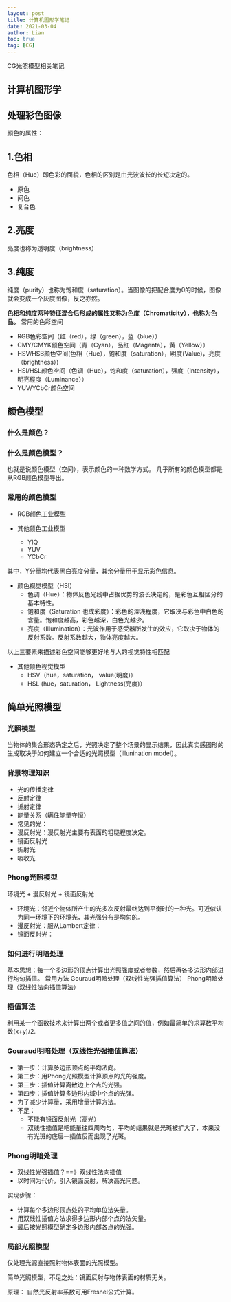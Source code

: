 ```yaml
---
layout: post
title: 计算机图形学笔记
date: 2021-03-04
author: Lian
toc: true
tag: [CG]
---
```


CG光照模型相关笔记

## 计算机图形学
## 处理彩色图像

颜色的属性：

## 1.色相

色相（Hue）即色彩的面貌，色相的区别是由光波波长的长短决定的。

   - 原色
   - 间色
   - 复合色


## 2.亮度
亮度也称为透明度（brightness）

## 3.纯度

纯度（purity）也称为饱和度（saturation）。当图像的把配合度为0的时候，图像就会变成一个灰度图像，反之亦然。

**色相和纯度两种特征混合后形成的属性又称为色度（Chromaticity），也称为色品。**
常用的色彩空间
- RGB色彩空间（红（red），绿（green），蓝（blue））
- CMY/CMYK颜色空间（青（Cyan），品红（Magenta），黄（Yellow））
- HSV/HSB颜色空间(色相（Hue），饱和度（saturation），明度(Value)，亮度（brightness）)
- HSI/HSL颜色空间（色调（Hue），饱和度（saturation），强度（Intensity），明亮程度（Luminance））
- YUV/YCbCr颜色空间

## 颜色模型
### 什么是颜色？
### 什么是颜色模型？

也就是说颜色模型（空间），表示颜色的一种数学方式。
几乎所有的颜色模型都是从RGB颜色模型导出。

### 常用的颜色模型
- RGB颜色工业模型
- 其他颜色工业模型

  - YIQ
  - YUV
  - YCbCr

其中，Y分量均代表黑白亮度分量，其余分量用于显示彩色信息。

- 颜色视觉模型（HSI）
  - 色调（Hue）：物体反色光线中占据优势的波长决定的，是彩色互相区分的基本特性。
  - 饱和度（Saturation 也成彩度）：彩色的深浅程度，它取决与彩色中白色的含量。饱和度越高，彩色越深，白色光越少。
  - 亮度（Illumination）：光波作用于感受器所发生的效应，它取决于物体的反射系数。反射系数越大，物体亮度越大。

以上三要素来描述彩色空间能够更好地与人的视觉特性相匹配
- 其他颜色视觉模型
  - HSV（hue，saturation， value(明度)）
  - HSL (hue，saturation， Lightness(亮度)）

## 简单光照模型

### 光照模型

当物体的集合形态确定之后，光照决定了整个场景的显示结果，因此真实感图形的生成取决于如何建立一个合适的光照模型（illunination model）。

### 背景物理知识
- 光的传播定律
- 反射定律
- 折射定律
- 能量关系（瞒住能量守恒）
- 常见的光：
- 漫反射光：漫反射光主要有表面的粗糙程度决定。
- 镜面反射光
- 折射光
- 吸收光

### Phong光照模型
环境光 + 漫反射光 + 镜面反射光

- 环境光：邻近个物体所产生的光多次反射最终达到平衡时的一种光。可近似认为同一环境下的环境光，其光强分布是均匀的。
- 漫反射光：服从Lambert定律：
- 镜面反射光：

### 如何进行明暗处理
基本思想：每一个多边形的顶点计算出光照强度或者参数，然后再各多边形内部进行均匀插值。
常用方法
Gouraud明暗处理（双线性光强插值算法）
Phong明暗处理（双线性法向插值算法）
### 插值算法
利用某一个函数技术来计算出两个或者更多值之间的值，例如最简单的求算数平均数(x+y)/2.

### Gouraud明暗处理（双线性光强插值算法）
- 第一步：计算多边形顶点的平均法向。
- 第二步：用Phong光照模型计算顶点的光的强度。
- 第三步：插值计算离散边上个点的光强。
- 第四步：插值计算多边形内域中个点的光强。
- 为了减少计算量，采用增量计算方法。
- 不足：
  - 不能有镜面反射光（高光）
  - 双线性插值是吧能量往四周均匀，平均的结果就是光斑被扩大了，本来没有光斑的底层一插值反而出现了光斑。

### Phong明暗处理
- 双线性光强插值？==》双线性法向插值
- 以时间为代价，引入镜面反射，解决高光问题。

实现步骤：

- 计算每个多边形顶点处的平均单位法矢量。
- 用双线性插值方法求得多边形内部个点的法矢量。
- 最后按光照模型确定多边形内部各点的光强。

### 局部光照模型

仅处理光源直接照射物体表面的光照模型。

简单光照模型，不足之处：镜面反射与物体表面的材质无关。

原理：
自然光反射率系数可用Fresnel公式计算。
